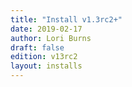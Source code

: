 ```yaml
---
title: "Install v1.3rc2+"
date: 2019-02-17
author: Lori Burns
draft: false
edition: v13rc2
layout: installs
---
```


